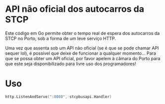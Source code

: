 # API não oficial dos autocarros da STCP

Este código em Go permite obter o tempo real de espera dos autocarros da
STCP no Porto, sob a forma de um leve serviço HTTP.

Uma vez que assenta sob um API não oficial (se é que se pode chamar API
sequer lol), é possível que deixe de funcionar a qualquer momento...
Para que se possa obter um API oficial, por favor apelem à câmara do
Porto para que este seja disponibilizado para livre uso dos programadores!


# Uso

```go
http.ListenAndServe(":8080", stcpbusapi.Handler)
```
